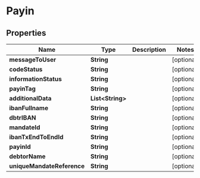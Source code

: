 

# Payin


## Properties

| Name | Type | Description | Notes |
|------------ | ------------- | ------------- | -------------|
|**messageToUser** | **String** |  |  [optional] |
|**codeStatus** | **String** |  |  [optional] |
|**informationStatus** | **String** |  |  [optional] |
|**payinTag** | **String** |  |  [optional] |
|**additionalData** | **List&lt;String&gt;** |  |  [optional] |
|**ibanFullname** | **String** |  |  [optional] |
|**dbtrIBAN** | **String** |  |  [optional] |
|**mandateId** | **String** |  |  [optional] |
|**ibanTxEndToEndId** | **String** |  |  [optional] |
|**payinId** | **String** |  |  [optional] |
|**debtorName** | **String** |  |  [optional] |
|**uniqueMandateReference** | **String** |  |  [optional] |



